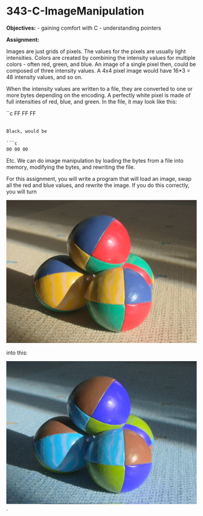 # 343-C-ImageManipulation

**Objectives:**
    - gaining comfort with C
    - understanding pointers

**Assignment:**

Images are just grids of pixels.  The values for the pixels are usually light intensities.  Colors are created by combining the intensity values for multiple colors - often red, green, and blue.  An image of a single pixel then, could be composed of three intensity values.  A 4x4 pixel image would have 16\*3 = 48 intensity values, and so on.

When the intensity values are written to a file, they are converted to one or more bytes depending on the encoding.  A perfectly white pixel is made of full intensities of red, blue, and green.  In the file, it may look like this:

``c
FF FF FF
```

Black, would be 

```c
00 00 00
```

Etc.  We can do image manipulation by loading the bytes from a file into memory, modifying the bytes, and rewriting the file.

For this assignment, you will write a program that will load an image, swap all the red and blue values, and rewrite the image.  If you do this correctly, you will turn

![Starting image](./inputImage.png)

into this:

![Ending image](./outputImage.png).

